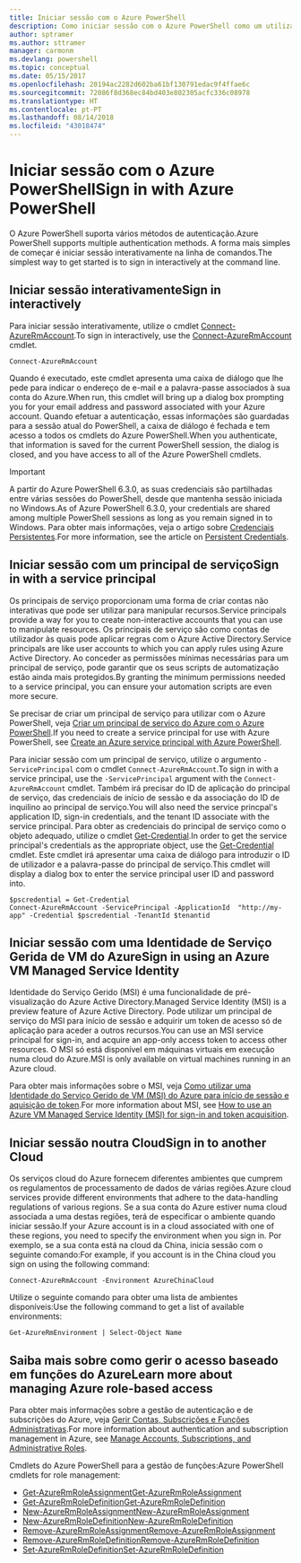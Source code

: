 ```yaml
---
title: Iniciar sessão com o Azure PowerShell
description: Como iniciar sessão com o Azure PowerShell como um utilizador, principal de serviço ou com o MSI.
author: sptramer
ms.author: sttramer
manager: carmonm
ms.devlang: powershell
ms.topic: conceptual
ms.date: 05/15/2017
ms.openlocfilehash: 20194ac2282d602ba61bf130791edac9f4ffae6c
ms.sourcegitcommit: 72086f8d368ec84bd403e802305acfc336c08978
ms.translationtype: HT
ms.contentlocale: pt-PT
ms.lasthandoff: 08/14/2018
ms.locfileid: "43018474"
---
```

# <a name="sign-in-with-azure-powershell"></a><span data-ttu-id="ed2dc-103">Iniciar sessão com o Azure PowerShell</span><span class="sxs-lookup"><span data-stu-id="ed2dc-103">Sign in with Azure PowerShell</span></span>

<span data-ttu-id="ed2dc-104">O Azure PowerShell suporta vários métodos de autenticação.</span><span class="sxs-lookup"><span data-stu-id="ed2dc-104">Azure PowerShell supports multiple authentication methods.</span></span> <span data-ttu-id="ed2dc-105">A forma mais simples de começar é iniciar sessão interativamente na linha de comandos.</span><span class="sxs-lookup"><span data-stu-id="ed2dc-105">The simplest way to get started is to sign in interactively at the command line.</span></span>

## <a name="sign-in-interactively"></a><span data-ttu-id="ed2dc-106">Iniciar sessão interativamente</span><span class="sxs-lookup"><span data-stu-id="ed2dc-106">Sign in interactively</span></span>

<span data-ttu-id="ed2dc-107">Para iniciar sessão interativamente, utilize o cmdlet [Connect-AzureRmAccount](/powershell/module/azurerm.profile/connect-azurermaccount).</span><span class="sxs-lookup"><span data-stu-id="ed2dc-107">To sign in interactively, use the [Connect-AzureRmAccount](/powershell/module/azurerm.profile/connect-azurermaccount) cmdlet.</span></span>

```azurepowershell
Connect-AzureRmAccount
```

<span data-ttu-id="ed2dc-108">Quando é executado, este cmdlet apresenta uma caixa de diálogo que lhe pede para indicar o endereço de e-mail e a palavra-passe associados à sua conta do Azure.</span><span class="sxs-lookup"><span data-stu-id="ed2dc-108">When run, this cmdlet will bring up a dialog box prompting you for your email address and password associated with your Azure account.</span></span> <span data-ttu-id="ed2dc-109">Quando efetuar a autenticação, essas informações são guardadas para a sessão atual do PowerShell, a caixa de diálogo é fechada e tem acesso a todos os cmdlets do Azure PowerShell.</span><span class="sxs-lookup"><span data-stu-id="ed2dc-109">When you authenticate, that information is saved for the current PowerShell session, the dialog is closed, and you have access to all of the Azure PowerShell cmdlets.</span></span>

> [!IMPORTANT]
> <span data-ttu-id="ed2dc-110">A partir do Azure PowerShell 6.3.0, as suas credenciais são partilhadas entre várias sessões do PowerShell, desde que mantenha sessão iniciada no Windows.</span><span class="sxs-lookup"><span data-stu-id="ed2dc-110">As of Azure PowerShell 6.3.0, your credentials are shared among multiple PowerShell sessions as long as you remain signed in to Windows.</span></span> <span data-ttu-id="ed2dc-111">Para obter mais informações, veja o artigo sobre [Credenciais Persistentes](context-persistence.md).</span><span class="sxs-lookup"><span data-stu-id="ed2dc-111">For more information, see the article on [Persistent Credentials](context-persistence.md).</span></span>

## <a name="sign-in-with-a-service-principal"></a><span data-ttu-id="ed2dc-112">Iniciar sessão com um principal de serviço</span><span class="sxs-lookup"><span data-stu-id="ed2dc-112">Sign in with a service principal</span></span>

<span data-ttu-id="ed2dc-113">Os principais de serviço proporcionam uma forma de criar contas não interativas que pode ser utilizar para manipular recursos.</span><span class="sxs-lookup"><span data-stu-id="ed2dc-113">Service principals provide a way for you to create non-interactive accounts that you can use to manipulate resources.</span></span> <span data-ttu-id="ed2dc-114">Os principais de serviço são como contas de utilizador às quais pode aplicar regras com o Azure Active Directory.</span><span class="sxs-lookup"><span data-stu-id="ed2dc-114">Service principals are like user accounts to which you can apply rules using Azure Active Directory.</span></span> <span data-ttu-id="ed2dc-115">Ao conceder as permissões mínimas necessárias para um principal de serviço, pode garantir que os seus scripts de automatização estão ainda mais protegidos.</span><span class="sxs-lookup"><span data-stu-id="ed2dc-115">By granting the minimum permissions needed to a service principal, you can ensure your automation scripts are even more secure.</span></span>

<span data-ttu-id="ed2dc-116">Se precisar de criar um principal de serviço para utilizar com o Azure PowerShell, veja [Criar um principal de serviço do Azure com o Azure PowerShell](create-azure-service-principal-azureps.md).</span><span class="sxs-lookup"><span data-stu-id="ed2dc-116">If you need to create a service principal for use with Azure PowerShell, see [Create an Azure service principal with Azure PowerShell](create-azure-service-principal-azureps.md).</span></span>

<span data-ttu-id="ed2dc-117">Para iniciar sessão com um principal de serviço, utilize o argumento `-ServicePrincipal` com o cmdlet `Connect-AzureRmAccount`.</span><span class="sxs-lookup"><span data-stu-id="ed2dc-117">To sign in with a service principal, use the `-ServicePrincipal` argument with the `Connect-AzureRmAccount` cmdlet.</span></span> <span data-ttu-id="ed2dc-118">Também irá precisar do ID de aplicação do principal de serviço, das credenciais de início de sessão e da associação do ID de inquilino ao principal de serviço.</span><span class="sxs-lookup"><span data-stu-id="ed2dc-118">You will also need the service princpal's application ID, sign-in credentials, and the tenant ID associate with the service principal.</span></span> <span data-ttu-id="ed2dc-119">Para obter as credenciais do principal de serviço como o objeto adequado, utilize o cmdlet [Get-Credential](/powershell/module/microsoft.powershell.security/get-credential).</span><span class="sxs-lookup"><span data-stu-id="ed2dc-119">In order to get the service principal's credentials as the appropriate object, use the [Get-Credential](/powershell/module/microsoft.powershell.security/get-credential) cmdlet.</span></span> <span data-ttu-id="ed2dc-120">Este cmdlet irá apresentar uma caixa de diálogo para introduzir o ID de utilizador e a palavra-passe do principal de serviço.</span><span class="sxs-lookup"><span data-stu-id="ed2dc-120">This cmdlet will display a dialog box to enter the service principal user ID and password into.</span></span>

```azurepowershell-interactive
$pscredential = Get-Credential
Connect-AzureRmAccount -ServicePrincipal -ApplicationId  "http://my-app" -Credential $pscredential -TenantId $tenantid
```

## <a name="sign-in-using-an-azure-vm-managed-service-identity"></a><span data-ttu-id="ed2dc-121">Iniciar sessão com uma Identidade de Serviço Gerida de VM do Azure</span><span class="sxs-lookup"><span data-stu-id="ed2dc-121">Sign in using an Azure VM Managed Service Identity</span></span>

<span data-ttu-id="ed2dc-122">Identidade do Serviço Gerido (MSI) é uma funcionalidade de pré-visualização do Azure Active Directory.</span><span class="sxs-lookup"><span data-stu-id="ed2dc-122">Managed Service Identity (MSI) is a preview feature of Azure Active Directory.</span></span> <span data-ttu-id="ed2dc-123">Pode utilizar um principal de serviço do MSI para início de sessão e adquirir um token de acesso só de aplicação para aceder a outros recursos.</span><span class="sxs-lookup"><span data-stu-id="ed2dc-123">You can use an MSI service principal for sign-in, and acquire an app-only access token to access other resources.</span></span> <span data-ttu-id="ed2dc-124">O MSI só está disponível em máquinas virtuais em execução numa cloud do Azure.</span><span class="sxs-lookup"><span data-stu-id="ed2dc-124">MSI is only available on virtual machines running in an Azure cloud.</span></span>

<span data-ttu-id="ed2dc-125">Para obter mais informações sobre o MSI, veja [Como utilizar uma Identidade do Serviço Gerido de VM (MSI) do Azure para início de sessão e aquisição de token](/azure/active-directory/msi-how-to-get-access-token-using-msi).</span><span class="sxs-lookup"><span data-stu-id="ed2dc-125">For more information about MSI, see [How to use an Azure VM Managed Service Identity (MSI) for sign-in and token acquisition](/azure/active-directory/msi-how-to-get-access-token-using-msi).</span></span>

## <a name="sign-in-to-another-cloud"></a><span data-ttu-id="ed2dc-126">Iniciar sessão noutra Cloud</span><span class="sxs-lookup"><span data-stu-id="ed2dc-126">Sign in to another Cloud</span></span>

<span data-ttu-id="ed2dc-127">Os serviços cloud do Azure fornecem diferentes ambientes que cumprem os regulamentos de processamento de dados de várias regiões.</span><span class="sxs-lookup"><span data-stu-id="ed2dc-127">Azure cloud services provide different environments that adhere to the data-handling regulations of various regions.</span></span> <span data-ttu-id="ed2dc-128">Se a sua conta do Azure estiver numa cloud associada a uma destas regiões, terá de especificar o ambiente quando iniciar sessão.</span><span class="sxs-lookup"><span data-stu-id="ed2dc-128">If your Azure account is in a cloud associated with one of these regions, you need to specify the environment when you sign in.</span></span> <span data-ttu-id="ed2dc-129">Por exemplo, se a sua conta está na cloud da China, inicia sessão com o seguinte comando:</span><span class="sxs-lookup"><span data-stu-id="ed2dc-129">For example, if you account is in the China cloud you sign on using the following command:</span></span>

```azurepowershell-interactive
Connect-AzureRmAccount -Environment AzureChinaCloud
```

<span data-ttu-id="ed2dc-130">Utilize o seguinte comando para obter uma lista de ambientes disponíveis:</span><span class="sxs-lookup"><span data-stu-id="ed2dc-130">Use the following command to get a list of available environments:</span></span>

```azurepowershell-interactive
Get-AzureRmEnvironment | Select-Object Name
```

## <a name="learn-more-about-managing-azure-role-based-access"></a><span data-ttu-id="ed2dc-131">Saiba mais sobre como gerir o acesso baseado em funções do Azure</span><span class="sxs-lookup"><span data-stu-id="ed2dc-131">Learn more about managing Azure role-based access</span></span>

<span data-ttu-id="ed2dc-132">Para obter mais informações sobre a gestão de autenticação e de subscrições do Azure, veja [Gerir Contas, Subscrições e Funções Administrativas](/azure/active-directory/role-based-access-control-configure).</span><span class="sxs-lookup"><span data-stu-id="ed2dc-132">For more information about authentication and subscription management in Azure, see [Manage Accounts, Subscriptions, and Administrative Roles](/azure/active-directory/role-based-access-control-configure).</span></span>

<span data-ttu-id="ed2dc-133">Cmdlets do Azure PowerShell para a gestão de funções:</span><span class="sxs-lookup"><span data-stu-id="ed2dc-133">Azure PowerShell cmdlets for role management:</span></span>

* [<span data-ttu-id="ed2dc-134">Get-AzureRmRoleAssignment</span><span class="sxs-lookup"><span data-stu-id="ed2dc-134">Get-AzureRmRoleAssignment</span></span>](/powershell/module/AzureRM.Resources/Get-AzureRmRoleAssignment)
* [<span data-ttu-id="ed2dc-135">Get-AzureRmRoleDefinition</span><span class="sxs-lookup"><span data-stu-id="ed2dc-135">Get-AzureRmRoleDefinition</span></span>](/powershell/module/AzureRM.Resources/Get-AzureRmRoleDefinition)
* [<span data-ttu-id="ed2dc-136">New-AzureRmRoleAssignment</span><span class="sxs-lookup"><span data-stu-id="ed2dc-136">New-AzureRmRoleAssignment</span></span>](/powershell/module/AzureRM.Resources/New-AzureRmRoleAssignment)
* [<span data-ttu-id="ed2dc-137">New-AzureRmRoleDefinition</span><span class="sxs-lookup"><span data-stu-id="ed2dc-137">New-AzureRmRoleDefinition</span></span>](/powershell/module/AzureRM.Resources/New-AzureRmRoleDefinition)
* [<span data-ttu-id="ed2dc-138">Remove-AzureRmRoleAssignment</span><span class="sxs-lookup"><span data-stu-id="ed2dc-138">Remove-AzureRmRoleAssignment</span></span>](/powershell/module/AzureRM.Resources/Remove-AzureRmRoleAssignment)
* [<span data-ttu-id="ed2dc-139">Remove-AzureRmRoleDefinition</span><span class="sxs-lookup"><span data-stu-id="ed2dc-139">Remove-AzureRmRoleDefinition</span></span>](/powershell/module/AzureRM.Resources/Remove-AzureRmRoleDefinition)
* [<span data-ttu-id="ed2dc-140">Set-AzureRmRoleDefinition</span><span class="sxs-lookup"><span data-stu-id="ed2dc-140">Set-AzureRmRoleDefinition</span></span>](/powershell/moduel/AzureRM.Resources/Set-AzureRmRoleDefinition)
